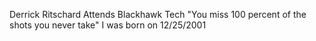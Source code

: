 Derrick Ritschard
Attends Blackhawk Tech
"You miss 100 percent of the shots you never take"
I was born on 12/25/2001
